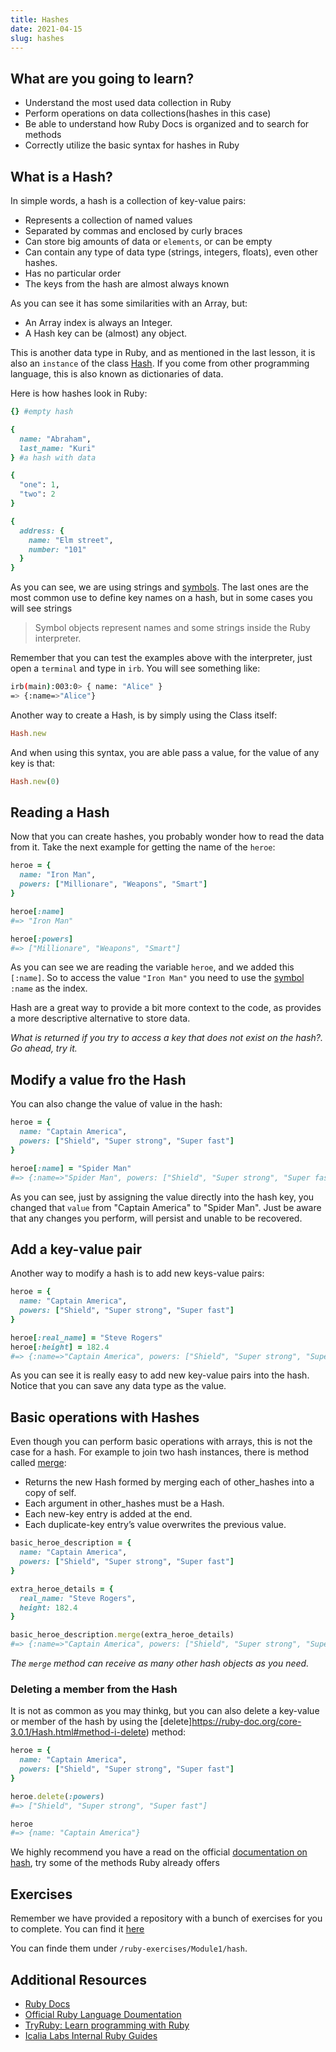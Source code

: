 ```yaml
---
title: Hashes
date: 2021-04-15
slug: hashes
---
```


## What are you going to learn?

* Understand the most used data collection in Ruby 
* Perform operations on data collections(hashes in this case)
* Be able to understand how Ruby Docs is organized and to search for methods 
* Correctly utilize the basic syntax for hashes in Ruby

## What is a Hash?

In simple words, a hash is a collection of key-value pairs:

* Represents a collection of named values
* Separated by commas and enclosed by curly braces
* Can store big amounts of data or `elements`, or can be empty 
* Can contain any type of data type (strings, integers, floats), even other hashes.
* Has no particular order
* The keys from the hash are almost always known

As you can see it has some similarities with an Array, but:

* An Array index is always an Integer.
* A Hash key can be (almost) any object.

This is another data type in Ruby, and as mentioned in the last lesson, it is also an `instance` of the class 
[Hash](https://ruby-doc.org/core-3.0.1/Hash.html). If you come from other programming language, this is also known as dictionaries of data.

Here is how hashes look in Ruby:

```ruby
{} #empty hash

{
  name: "Abraham",
  last_name: "Kuri"
} #a hash with data

{
  "one": 1,
  "two": 2
}

{
  address: {
    name: "Elm street",
    number: "101"
  }
}
```

As you can see, we are using strings and [symbols](https://ruby-doc.org/core-2.5.0/Symbol.html). The last ones are the most
common use to define key names on a hash, but in some cases you will see strings

> Symbol objects represent names and some strings inside the Ruby interpreter.

Remember that you can test the examples above with the interpreter, just open a `terminal` and type in `irb`. You will see something like:

```bash
irb(main):003:0> { name: "Alice" }
=> {:name=>"Alice"}
```

Another way to create a Hash, is by simply using the Class itself:

```ruby
Hash.new
```

And when using this syntax, you are able pass a value, for the value of any key is that:

```ruby
Hash.new(0)
```


## Reading a Hash

Now that you can create hashes, you probably wonder how to read the data from it. Take the next example for
getting the name of the `heroe`:

```ruby
heroe = { 
  name: "Iron Man", 
  powers: ["Millionare", "Weapons", "Smart"]
}

heroe[:name]
#=> "Iron Man"

heroe[:powers]
#=> ["Millionare", "Weapons", "Smart"]
```

As you can see we are reading the variable `heroe`, and we added this `[:name]`. So to access the value `"Iron Man"` you need to use the [symbol](https://ruby-doc.org/core-2.5.0/Symbol.html) `:name` as the index.

Hash are a great way to provide a bit more context to the code, as provides a more descriptive alternative to store data.

*What is returned if you try to access a key that does not exist on the hash?. Go ahead, try it.*

## Modify a value fro the Hash

You can also change the value of value in the hash:

```ruby
heroe = { 
  name: "Captain America", 
  powers: ["Shield", "Super strong", "Super fast"]
}

heroe[:name] = "Spider Man"
#=> {:name=>"Spider Man", powers: ["Shield", "Super strong", "Super fast"]}
```

As you can see, just by assigning the value directly into the hash key, you changed that `value` from "Captain America" to "Spider Man". Just be aware that any changes you perform, will persist and unable to be recovered.

## Add a key-value pair

Another way to modify a hash is to add new keys-value pairs:

```ruby
heroe = { 
  name: "Captain America", 
  powers: ["Shield", "Super strong", "Super fast"]
}

heroe[:real_name] = "Steve Rogers"
heroe[:height] = 182.4
#=> {:name=>"Captain America", powers: ["Shield", "Super strong", "Super fast"], real_name: "Steve Rogers", height: 182.4}
```

As you can see it is really easy to add new key-value pairs into the hash. Notice that you can save any data type as the value.

## Basic operations with Hashes

Even though you can perform basic operations with arrays, this is not the case for a hash. For example to join two hash instances, there is method called [merge](https://ruby-doc.org/core-3.0.1/Hash.html#method-i-merge):

* Returns the new Hash formed by merging each of other_hashes into a copy of self.
* Each argument in other_hashes must be a Hash.
* Each new-key entry is added at the end.
* Each duplicate-key entry’s value overwrites the previous value.

```ruby
basic_heroe_description = { 
  name: "Captain America", 
  powers: ["Shield", "Super strong", "Super fast"]
}

extra_heroe_details = {
  real_name: "Steve Rogers",
  height: 182.4
}

basic_heroe_description.merge(extra_heroe_details)
#=> {:name=>"Captain America", powers: ["Shield", "Super strong", "Super fast"], real_name: "Steve Rogers", height: 182.4}
```

*The `merge` method can receive as many other hash objects as you need.*

### Deleting a member from the Hash

It is not as common as you may thinkg, but you can also delete a key-value or member of the hash by using the [delete]https://ruby-doc.org/core-3.0.1/Hash.html#method-i-delete) method:

```ruby
heroe = {
  name: "Captain America", 
  powers: ["Shield", "Super strong", "Super fast"]
}

heroe.delete(:powers)
#=> ["Shield", "Super strong", "Super fast"]

heroe
#=> {name: "Captain America"}
```

We highly recommend you have a read on the official [documentation on hash](https://ruby-doc.org/core-3.0.1/Hash.html), try some of the methods Ruby already offers

## Exercises

Remember we have provided a repository with a bunch of exercises for you to complete. You can find it [here](https://github.com/kurenn/ruby-exercises)

You can finde them under `/ruby-exercises/Module1/hash`.

## Additional Resources

+ [Ruby Docs](https://www.ruby-doc.org/)
+ [Official Ruby Language Doumentation](https://ruby-doc.org/core-2.6/)
+ [TryRuby: Learn programming with Ruby](https://ruby.github.io/TryRuby/)
+ [Icalia Labs Internal Ruby Guides](https://github.com/IcaliaLabs/guides/tree/master/stack/ruby)